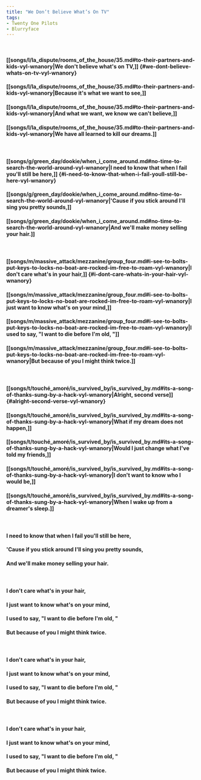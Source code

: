 ```yaml
---
title: "We Don’t Believe What’s On TV"
tags:
- Twenty One Pilots
- Blurryface
---
```

&nbsp;
#### [[songs/l/la_dispute/rooms_of_the_house/35.md#to-their-partners-and-kids-vyl-wnanory|We don't believe what's on TV,]] {#we-dont-believe-whats-on-tv-vyl-wnanory}
#### [[songs/l/la_dispute/rooms_of_the_house/35.md#to-their-partners-and-kids-vyl-wnanory|Because it's what we want to see,]]
#### [[songs/l/la_dispute/rooms_of_the_house/35.md#to-their-partners-and-kids-vyl-wnanory|And what we want, we know we can't believe,]]
#### [[songs/l/la_dispute/rooms_of_the_house/35.md#to-their-partners-and-kids-vyl-wnanory|We have all learned to kill our dreams.]]
&nbsp;
#### [[songs/g/green_day/dookie/when_i_come_around.md#no-time-to-search-the-world-around-vyl-wnanory|I need to know that when I fail you'll still be here,]] {#i-need-to-know-that-when-i-fail-youll-still-be-here-vyl-wnanory}
#### [[songs/g/green_day/dookie/when_i_come_around.md#no-time-to-search-the-world-around-vyl-wnanory|'Cause if you stick around I'll sing you pretty sounds,]]
#### [[songs/g/green_day/dookie/when_i_come_around.md#no-time-to-search-the-world-around-vyl-wnanory|And we'll make money selling your hair.]]
&nbsp;
#### [[songs/m/massive_attack/mezzanine/group_four.md#i-see-to-bolts-put-keys-to-locks-no-boat-are-rocked-im-free-to-roam-vyl-wnanory|I don't care what's in your hair,]] {#i-dont-care-whats-in-your-hair-vyl-wnanory}
#### [[songs/m/massive_attack/mezzanine/group_four.md#i-see-to-bolts-put-keys-to-locks-no-boat-are-rocked-im-free-to-roam-vyl-wnanory|I just want to know what's on your mind,]]
#### [[songs/m/massive_attack/mezzanine/group_four.md#i-see-to-bolts-put-keys-to-locks-no-boat-are-rocked-im-free-to-roam-vyl-wnanory|I used to say, "I want to die before I'm old, "]]
#### [[songs/m/massive_attack/mezzanine/group_four.md#i-see-to-bolts-put-keys-to-locks-no-boat-are-rocked-im-free-to-roam-vyl-wnanory|But because of you I might think twice.]]
&nbsp;
#### [[songs/t/touché_amoré/is_survived_by/is_survived_by.md#its-a-song-of-thanks-sung-by-a-hack-vyl-wnanory|Alright, second verse]] {#alright-second-verse-vyl-wnanory}
#### [[songs/t/touché_amoré/is_survived_by/is_survived_by.md#its-a-song-of-thanks-sung-by-a-hack-vyl-wnanory|What if my dream does not happen,]]
#### [[songs/t/touché_amoré/is_survived_by/is_survived_by.md#its-a-song-of-thanks-sung-by-a-hack-vyl-wnanory|Would I just change what I've told my friends,]]
#### [[songs/t/touché_amoré/is_survived_by/is_survived_by.md#its-a-song-of-thanks-sung-by-a-hack-vyl-wnanory|I don't want to know who I would be,]]
#### [[songs/t/touché_amoré/is_survived_by/is_survived_by.md#its-a-song-of-thanks-sung-by-a-hack-vyl-wnanory|When I wake up from a dreamer's sleep.]]
&nbsp;
#### I need to know that when I fail you'll still be here,
#### 'Cause if you stick around I'll sing you pretty sounds,
#### And we'll make money selling your hair.
&nbsp;
#### I don't care what's in your hair,
#### I just want to know what's on your mind,
#### I used to say, "I want to die before I'm old, "
#### But because of you I might think twice.
&nbsp;
#### I don't care what's in your hair,
#### I just want to know what's on your mind,
#### I used to say, "I want to die before I'm old, "
#### But because of you I might think twice.
&nbsp;
#### I don't care what's in your hair,
#### I just want to know what's on your mind,
#### I used to say, "I want to die before I'm old, "
#### But because of you I might think twice.
